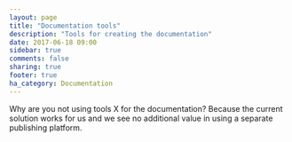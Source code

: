 ```yaml
---
layout: page
title: "Documentation tools"
description: "Tools for creating the documentation"
date: 2017-06-18 09:00
sidebar: true
comments: false
sharing: true
footer: true
ha_category: Documentation
---
```



Why are you not using tools X for the documentation? Because the current solution works for us and we see no additional value in using a separate publishing platform.
